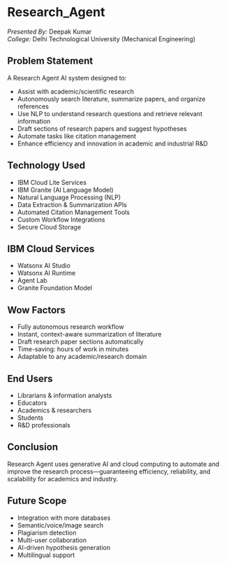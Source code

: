 
# Research_Agent

*Presented By:* Deepak Kumar  
*College:* Delhi Technological University (Mechanical Engineering)

## Problem Statement

A Research Agent AI system designed to:
- Assist with academic/scientific research
- Autonomously search literature, summarize papers, and organize references
- Use NLP to understand research questions and retrieve relevant information
- Draft sections of research papers and suggest hypotheses
- Automate tasks like citation management
- Enhance efficiency and innovation in academic and industrial R&D

## Technology Used

- IBM Cloud Lite Services
- IBM Granite (AI Language Model)
- Natural Language Processing (NLP)
- Data Extraction & Summarization APIs
- Automated Citation Management Tools
- Custom Workflow Integrations
- Secure Cloud Storage

## IBM Cloud Services

- Watsonx AI Studio
- Watsonx AI Runtime
- Agent Lab
- Granite Foundation Model

## Wow Factors

- Fully autonomous research workflow
- Instant, context-aware summarization of literature
- Draft research paper sections automatically
- Time-saving: hours of work in minutes
- Adaptable to any academic/research domain

## End Users

- Librarians & information analysts
- Educators
- Academics & researchers
- Students
- R&D professionals

## Conclusion

Research Agent uses generative AI and cloud computing to automate and improve the research process—guaranteeing efficiency, reliability, and scalability for academics and industry.

## Future Scope

- Integration with more databases
- Semantic/voice/image search
- Plagiarism detection
- Multi-user collaboration
- AI-driven hypothesis generation
- Multilingual support
